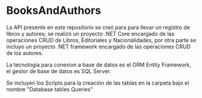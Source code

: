 # BooksAndAuthors

La API presente en este repositorio se creó para para llevar un registro de libros y autores; se realizó un proyecto .NET Core encargado de las operaciones CRUD de Libros, Editoriales y Nacionalidades, por otra parte se incluyo un proyecto .NET framework encargado de las operaciones CRUD de los autores. 

La tecnología para conexion a base de datos es el ORM Entity Framework, el gestor de base de datos es SQL Server.

Se incluyen los Scripts para la creación de las tablas en la carpeta bajo el nombre "Database tables Queries"
